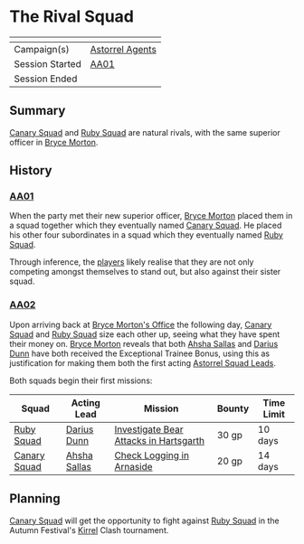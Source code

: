 # The Rival Squad

| []() | |
| --- | --- |
| Campaign(s) | [Astorrel Agents](../astorrel-agents.md) |
| Session Started | [AA01](../sessions/AA01.md) |
| Session Ended | |

## Summary

[Canary Squad](../../../astarus/civilisations/kingdom-of-astor/organisations/astorrel/squads/canary.md) and [Ruby Squad](../../../astarus/civilisations/kingdom-of-astor/organisations/astorrel/squads/ruby.md) are natural rivals, with the same superior officer in [Bryce Morton](../../../astarus/people/bryce-morton.md).

## History

### [AA01](../sessions/AA01.md)

When the party met their new superior officer, [Bryce Morton](../../../astarus/people/bryce-morton.md) placed them in a squad together which they eventually named [Canary Squad](../../../astarus/civilisations/kingdom-of-astor/organisations/astorrel/squads/canary.md). He placed his other four subordinates in a squad which they eventually named [Ruby Squad](../../../astarus/civilisations/kingdom-of-astor/organisations/astorrel/squads/ruby.md).

Through inference, the [players](../../../players/logan.md) likely realise that they are not only competing amongst themselves to stand out, but also against their sister squad.

### [AA02](../sessions/AA02.md)

Upon arriving back at [Bryce Morton's Office](../../../astarus/places/buildings/bryce-mortons-office.md) the following day, [Canary Squad](../../../astarus/civilisations/kingdom-of-astor/organisations/astorrel/squads/canary.md) and [Ruby Squad](../../../astarus/civilisations/kingdom-of-astor/organisations/astorrel/squads/ruby.md) size each other up, seeing what they have spent their money on. [Bryce Morton](../../../astarus/people/bryce-morton.md) reveals that both [Ahsha Sallas](../../../astarus/people/ahsha-sallas.md) and [Darius Dunn](../../../astarus/people/darius-dunn.md) have both received the Exceptional Trainee Bonus, using this as justification for making them both the first acting [Astorrel Squad Leads](../../../astarus/civilisations/kingdom-of-astor/organisations/astorrel/ranks/3-squad-lead.md).

Both squads begin their first missions:

| Squad | Acting Lead | Mission | Bounty | Time Limit |
| --- | --- | --- | --- | --- |
| [Ruby Squad](../../../astarus/civilisations/kingdom-of-astor/organisations/astorrel/squads/ruby.md) | [Darius Dunn](../../../astarus/people/darius-dunn.md) | [Investigate Bear Attacks in Hartsgarth](investigate-bear-attacks-in-hartsgarth.md) | 30 gp | 10 days |
| [Canary Squad](../../../astarus/civilisations/kingdom-of-astor/organisations/astorrel/squads/canary.md) | [Ahsha Sallas](../../../astarus/people/ahsha-sallas.md) | [Check Logging in Arnaside](check-logging-in-arnaside.md) | 20 gp | 14 days |

## Planning

[Canary Squad](../../../astarus/civilisations/kingdom-of-astor/organisations/astorrel/squads/canary.md) will get the opportunity to fight against [Ruby Squad](../../../astarus/civilisations/kingdom-of-astor/organisations/astorrel/squads/ruby.md) in the Autumn Festival's [Kirrel](../../../astarus/gods/gods/kirrel.md) Clash tournament.
